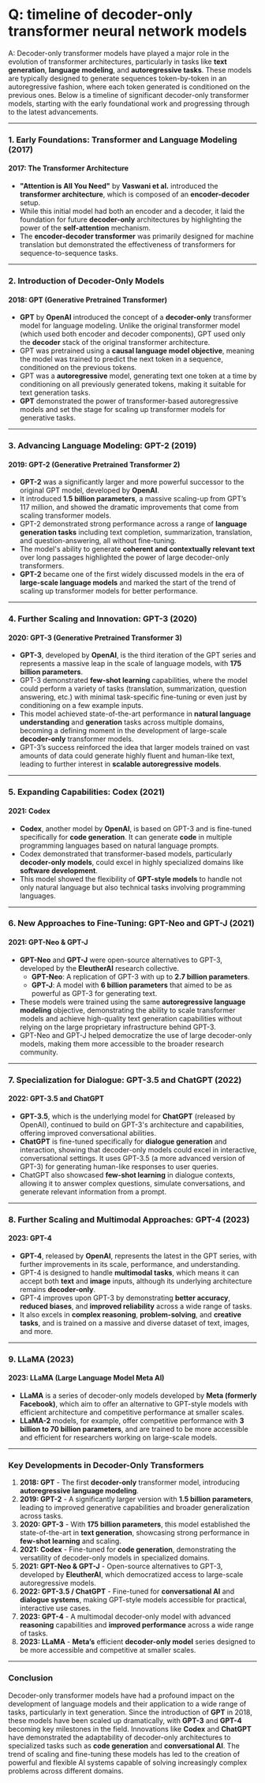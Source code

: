 # Q: timeline of decoder-only transformer neural network models

A: Decoder-only transformer models have played a major role in the evolution of transformer architectures, particularly in tasks like **text generation**, **language modeling**, and **autoregressive tasks**. These models are typically designed to generate sequences token-by-token in an autoregressive fashion, where each token generated is conditioned on the previous ones. Below is a timeline of significant decoder-only transformer models, starting with the early foundational work and progressing through to the latest advancements.

---

### **1. Early Foundations: Transformer and Language Modeling (2017)**

#### **2017: The Transformer Architecture**
- **"Attention is All You Need"** by **Vaswani et al.** introduced the **transformer architecture**, which is composed of an **encoder-decoder** setup.
- While this initial model had both an encoder and a decoder, it laid the foundation for future **decoder-only** architectures by highlighting the power of the **self-attention** mechanism.
- The **encoder-decoder transformer** was primarily designed for machine translation but demonstrated the effectiveness of transformers for sequence-to-sequence tasks.

---

### **2. Introduction of Decoder-Only Models**

#### **2018: GPT (Generative Pretrained Transformer)**
- **GPT** by **OpenAI** introduced the concept of a **decoder-only** transformer model for language modeling. Unlike the original transformer model (which used both encoder and decoder components), GPT used only the **decoder** stack of the original transformer architecture.
- GPT was pretrained using a **causal language model objective**, meaning the model was trained to predict the next token in a sequence, conditioned on the previous tokens.
- GPT was a **autoregressive** model, generating text one token at a time by conditioning on all previously generated tokens, making it suitable for text generation tasks.
- **GPT** demonstrated the power of transformer-based autoregressive models and set the stage for scaling up transformer models for generative tasks.

---

### **3. Advancing Language Modeling: GPT-2 (2019)**

#### **2019: GPT-2 (Generative Pretrained Transformer 2)**
- **GPT-2** was a significantly larger and more powerful successor to the original GPT model, developed by **OpenAI**.
- It introduced **1.5 billion parameters**, a massive scaling-up from GPT’s 117 million, and showed the dramatic improvements that come from scaling transformer models.
- GPT-2 demonstrated strong performance across a range of **language generation tasks** including text completion, summarization, translation, and question-answering, all without fine-tuning.
- The model's ability to generate **coherent and contextually relevant text** over long passages highlighted the power of large decoder-only transformers.
- **GPT-2** became one of the first widely discussed models in the era of **large-scale language models** and marked the start of the trend of scaling up transformer models for better performance.

---

### **4. Further Scaling and Innovation: GPT-3 (2020)**

#### **2020: GPT-3 (Generative Pretrained Transformer 3)**
- **GPT-3**, developed by **OpenAI**, is the third iteration of the GPT series and represents a massive leap in the scale of language models, with **175 billion parameters**.
- GPT-3 demonstrated **few-shot learning** capabilities, where the model could perform a variety of tasks (translation, summarization, question answering, etc.) with minimal task-specific fine-tuning or even just by conditioning on a few example inputs.
- This model achieved state-of-the-art performance in **natural language understanding** and **generation** tasks across multiple domains, becoming a defining moment in the development of large-scale **decoder-only** transformer models.
- GPT-3’s success reinforced the idea that larger models trained on vast amounts of data could generate highly fluent and human-like text, leading to further interest in **scalable autoregressive models**.

---

### **5. Expanding Capabilities: Codex (2021)**

#### **2021: Codex**
- **Codex**, another model by **OpenAI**, is based on GPT-3 and is fine-tuned specifically for **code generation**. It can generate **code** in multiple programming languages based on natural language prompts.
- Codex demonstrated that transformer-based models, particularly **decoder-only models**, could excel in highly specialized domains like **software development**.
- This model showed the flexibility of **GPT-style models** to handle not only natural language but also technical tasks involving programming languages.

---

### **6. New Approaches to Fine-Tuning: GPT-Neo and GPT-J (2021)**

#### **2021: GPT-Neo & GPT-J**
- **GPT-Neo** and **GPT-J** were open-source alternatives to GPT-3, developed by the **EleutherAI** research collective.
  - **GPT-Neo**: A replication of GPT-3 with up to **2.7 billion parameters**.
  - **GPT-J**: A model with **6 billion parameters** that aimed to be as powerful as GPT-3 for generating text.
- These models were trained using the same **autoregressive language modeling** objective, demonstrating the ability to scale transformer models and achieve high-quality text generation capabilities without relying on the large proprietary infrastructure behind GPT-3.
- GPT-Neo and GPT-J helped democratize the use of large decoder-only models, making them more accessible to the broader research community.

---

### **7. Specialization for Dialogue: GPT-3.5 and ChatGPT (2022)**

#### **2022: GPT-3.5 and ChatGPT**
- **GPT-3.5**, which is the underlying model for **ChatGPT** (released by OpenAI), continued to build on GPT-3's architecture and capabilities, offering improved conversational abilities.
- **ChatGPT** is fine-tuned specifically for **dialogue generation** and interaction, showing that decoder-only models could excel in interactive, conversational settings. It uses GPT-3.5 (a more advanced version of GPT-3) for generating human-like responses to user queries.
- ChatGPT also showcased **few-shot learning** in dialogue contexts, allowing it to answer complex questions, simulate conversations, and generate relevant information from a prompt.

---

### **8. Further Scaling and Multimodal Approaches: GPT-4 (2023)**

#### **2023: GPT-4**
- **GPT-4**, released by **OpenAI**, represents the latest in the GPT series, with further improvements in its scale, performance, and understanding.
- GPT-4 is designed to handle **multimodal tasks**, which means it can accept both **text** and **image** inputs, although its underlying architecture remains **decoder-only**.
- GPT-4 improves upon GPT-3 by demonstrating **better accuracy**, **reduced biases**, and **improved reliability** across a wide range of tasks.
- It also excels in **complex reasoning**, **problem-solving**, and **creative tasks**, and is trained on a massive and diverse dataset of text, images, and more.

---

### **9. LLaMA (2023)**

#### **2023: LLaMA (Large Language Model Meta AI)**
- **LLaMA** is a series of decoder-only models developed by **Meta (formerly Facebook)**, which aim to offer an alternative to GPT-style models with efficient architecture and competitive performance at smaller scales.
- **LLaMA-2** models, for example, offer competitive performance with **3 billion to 70 billion parameters**, and are trained to be more accessible and efficient for researchers working on large-scale models.

---

### **Key Developments in Decoder-Only Transformers**

1. **2018: GPT** - The first **decoder-only** transformer model, introducing **autoregressive language modeling**.
2. **2019: GPT-2** - A significantly larger version with **1.5 billion parameters**, leading to improved generative capabilities and broader generalization across tasks.
3. **2020: GPT-3** - With **175 billion parameters**, this model established the state-of-the-art in **text generation**, showcasing strong performance in **few-shot learning** and scaling.
4. **2021: Codex** - Fine-tuned for **code generation**, demonstrating the versatility of decoder-only models in specialized domains.
5. **2021: GPT-Neo & GPT-J** - Open-source alternatives to GPT-3, developed by **EleutherAI**, which democratized access to large-scale autoregressive models.
6. **2022: GPT-3.5 / ChatGPT** - Fine-tuned for **conversational AI** and **dialogue systems**, making GPT-style models accessible for practical, interactive use cases.
7. **2023: GPT-4** - A multimodal decoder-only model with advanced **reasoning** capabilities and **improved performance** across a wide range of tasks.
8. **2023: LLaMA** - **Meta’s** efficient **decoder-only model** series designed to be more accessible and competitive at smaller scales.

---

### Conclusion

Decoder-only transformer models have had a profound impact on the development of language models and their application to a wide range of tasks, particularly in text generation. Since the introduction of **GPT** in 2018, these models have been scaled up dramatically, with **GPT-3** and **GPT-4** becoming key milestones in the field. Innovations like **Codex** and **ChatGPT** have demonstrated the adaptability of decoder-only architectures to specialized tasks such as **code generation** and **conversational AI**. The trend of scaling and fine-tuning these models has led to the creation of powerful and flexible AI systems capable of solving increasingly complex problems across different domains.
